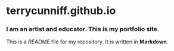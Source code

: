 # terrycunniff.github.io

### I am an artist and educator. This is my portfolio site.
This is a *README* file for my repository. It is written in **Markdown**.
